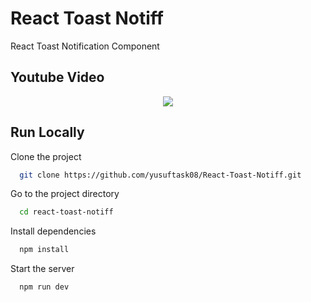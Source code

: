 
# React Toast Notiff

React Toast Notification Component

## Youtube Video

<a href='https://www.youtube.com/watch?v=kSqtMXrnBvo'>
<p align="center">
 <img src="https://img.youtube.com/vi/kSqtMXrnBvo/0.jpg">
</p>
 </a>


## Run Locally

Clone the project

```bash
  git clone https://github.com/yusuftask08/React-Toast-Notiff.git
```

Go to the project directory

```bash
  cd react-toast-notiff
```

Install dependencies

```bash
  npm install
```

Start the server

```bash
  npm run dev
```

